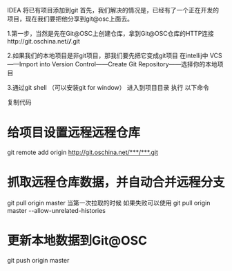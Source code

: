 IDEA 将已有项目添加到git
首先，我们解决的情况是，已经有了一个正在开发的项目，现在我们要把他分享到git@osc上面去。

1.第一步，当然是先在Git@OSC上创建仓库，拿到Git@OSC仓库的HTTP连接http://git.oschina.net/***/***.git

2.如果我们的本地项目是非git项目，那我们要先把它变成git项目
在intellij中 VCS——Import into Version Control——Create Git Repository——选择你的本地项目

3.通过git shell （可以安装git for window） 进入到项目目录 执行 以下命令

复制代码
# 给项目设置远程远程仓库 #  
git remote add origin http://git.oschina.net/***/***.git  
# 抓取远程仓库数据，并自动合并远程分支 #  
git pull origin master
当第一次拉取的时候 如果失败可以使用 
git pull origin master --allow-unrelated-histories
# 更新本地数据到Git@OSC #  
git push origin master

